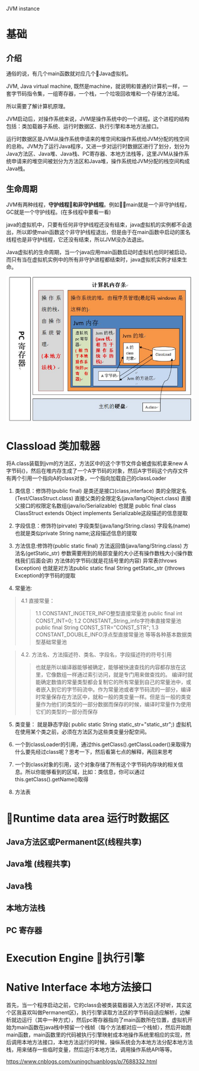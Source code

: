 JVM instance

# 基础
## 介绍
通俗的说，有几个main函数就对应几个Java虚拟机。

JVM, Java virtual machine, 既然是machine，就说明和普通的计算机一样，一套字节码指令集，一组寄存器，一个栈，一个垃圾回收堆和一个存储方法域。

所以需要了解计算机原理。

JVM启动后，对操作系统来说，JVM是操作系统中的一个进程。这个进程的结构包括：类加载器子系统、运行时数据区、执行引擎和本地方法接口。

运行时数据区是JVM从操作系统申请来的堆空间和操作系统给JVM分配的栈空间的总称。JVM为了运行Java程序，又进一步对运行时数据区进行了划分，划分为Java方法区、Java堆、Java栈、PC寄存器、本地方法栈等，这里JVM从操作系统申请来的堆空间被划分为方法区和Java堆，操作系统给JVM分配的栈空间构成Java栈。

## 生命周期
JVM有两种线程，**守护线程**和**非守护线程**。例如main就是一个非守护线程，GC就是一个守护线程。(在多线程中要看一看)

java的虚拟机中，只要有任何非守护线程还没有结束，java虚拟机的实例都不会退出，所以即使main函数这个非守护线程退出，但是由于在main函数中启动的匿名线程也是非守护线程，它还没有结束，所以JVM没办法退出。

Java虚拟机的生命周期，当一个java应用main函数启动时虚拟机也同时被启动，而只有当在虚拟机实例中的所有非守护进程都结束时，java虚拟机实例才结束生命。

![JVM Struture](https://github.com/huangshijie/ImgRep/blob/master/JVM.jpg)

# Classload 类加载器

将A.class装载到jvm的方法区，方法区中的这个字节文件会被虚拟机拿来new A字节码()，然后在堆内存生成了一个A字节码的对象，然后A字节码这个内存文件有两个引用一个指向A的class对象，一个指向加载自己的classLoader

1. 类信息：修饰符(public final)
是类还是接口(class,interface)
类的全限定名(Test/ClassStruct.class)
直接父类的全限定名(java/lang/Object.class)
直接父接口的权限定名数组(java/io/Serializable)
也就是 public final class ClassStruct extends Object implements Serializable这段描述的信息提取

2. 字段信息：修饰符(pirvate)
字段类型(java/lang/String.class)
字段名(name)
也就是类似private String name;这段描述信息的提取

3. 方法信息:修饰符(public static final)
方法返回值(java/lang/String.class)
方法名(getStatic_str)
参数需要用到的局部变量的大小还有操作数栈大小(操作数栈我们后面会讲)
方法体的字节码(就是花括号里的内容)
异常表(throws Exception)
也就是对方法public static final String getStatic_str ()throws Exception的字节码的提取
     
4. 常量池:
> 4.1 直接常量：
>> 1.1 CONSTANT_INGETER_INFO整型直接常量池
>> public final int CONST_INT=0;
>> 1.2 CONSTANT_String_info字符串直接常量池   
>> public final String CONST_STR="CONST_STR";
>> 1.3 CONSTANT_DOUBLE_INFO浮点型直接常量池
>> 等等各种基本数据类型基础常量池

> 4.2. 方法名、方法描述符、类名、字段名，字段描述符的符号引用
>> 也就是所以编译器能够被确定，能够被快速查找的内容都存放在这里，它像数组一样通过索引访问，就是专门用来做查找的。
>> 编译时就能确定数值的常量类型都会复制它的所有常量到自己的常量池中，或者嵌入到它的字节码流中。作为常量池或者字节码流的一部分，编译时常量保存在方法区中，就和一般的类变量一样。但是当一般的类变量作为他们的类型的一部分数据而保存的时候，编译时常量作为使用它们的类型的一部分而保存

5. 类变量：
就是静态字段( public static String static_str="static_str";)
虚拟机在使用某个类之前，必须在方法区为这些类变量分配空间。

6. 一个到classLoader的引用，通过this.getClass().getClassLoader()来取得为什么要先经过class呢？思考一下，然后看第七点的解释，再回来思考

7. 一个到class对象的引用，这个对象存储了所有这个字节码内存块的相关信息。所以你能够看到的区域，比如：类信息，你可以通过this.getClass().getName()取得

8. 方法表

# Runtime data area 运行时数据区

## Java方法区或Permanent区(线程共享)

## Java堆 (线程共享)

## Java栈

## 本地方法栈

## PC 寄存器

# Execution Engine 执行引擎

# Native Interface 本地方法接口

首先，当一个程序启动之前，它的class会被类装载器装入方法区(不好听，其实这个区我喜欢叫做Permanent区)，执行引擎读取方法区的字节码自适应解析，边解析就边运行（其中一种方式），然后pc寄存器指向了main函数所在位置，虚拟机开始为main函数在java栈中预留一个栈帧（每个方法都对应一个栈帧），然后开始跑main函数，main函数里的代码被执行引擎映射成本地操作系统里相应的实现，然后调用本地方法接口，本地方法运行的时候，操纵系统会为本地方法分配本地方法栈，用来储存一些临时变量，然后运行本地方法，调用操作系统API等等。 


https://www.cnblogs.com/xuningchuanblogs/p/7688332.html